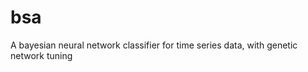 bsa
===

A bayesian neural network classifier for time series data, with genetic network tuning




